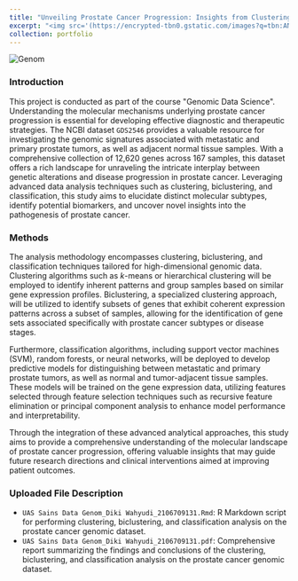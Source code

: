 ```yaml
---
title: "Unveiling Prostate Cancer Progression: Insights from Clustering, Biclustering, and Classification Analysis of NCBI Dataset `GDS2546`"
excerpt: "<img src='(https://encrypted-tbn0.gstatic.com/images?q=tbn:ANd9GcSPNh_BU1R6mC0cIq8aCR3R3rW2ZIxwbsdDuCWSI5saArQpnxmf_jbJ6FJO_oawyA1c68M&usqp=CAU'>"
collection: portfolio
---
```


![Genom](https://encrypted-tbn0.gstatic.com/images?q=tbn:ANd9GcSPNh_BU1R6mC0cIq8aCR3R3rW2ZIxwbsdDuCWSI5saArQpnxmf_jbJ6FJO_oawyA1c68M&usqp=CAU)

### Introduction
This project is conducted as part of the course "Genomic Data Science". Understanding the molecular mechanisms underlying prostate cancer progression is essential for developing effective diagnostic and therapeutic strategies. The NCBI dataset `GDS2546` provides a valuable resource for investigating the genomic signatures associated with metastatic and primary prostate tumors, as well as adjacent normal tissue samples. With a comprehensive collection of 12,620 genes across 167 samples, this dataset offers a rich landscape for unraveling the intricate interplay between genetic alterations and disease progression in prostate cancer. Leveraging advanced data analysis techniques such as clustering, biclustering, and classification, this study aims to elucidate distinct molecular subtypes, identify potential biomarkers, and uncover novel insights into the pathogenesis of prostate cancer.

### Methods
The analysis methodology encompasses clustering, biclustering, and classification techniques tailored for high-dimensional genomic data. Clustering algorithms such as $k$-means or hierarchical clustering will be employed to identify inherent patterns and group samples based on similar gene expression profiles. Biclustering, a specialized clustering approach, will be utilized to identify subsets of genes that exhibit coherent expression patterns across a subset of samples, allowing for the identification of gene sets associated specifically with prostate cancer subtypes or disease stages.

Furthermore, classification algorithms, including support vector machines (SVM), random forests, or neural networks, will be deployed to develop predictive models for distinguishing between metastatic and primary prostate tumors, as well as normal and tumor-adjacent tissue samples. These models will be trained on the gene expression data, utilizing features selected through feature selection techniques such as recursive feature elimination or principal component analysis to enhance model performance and interpretability.

Through the integration of these advanced analytical approaches, this study aims to provide a comprehensive understanding of the molecular landscape of prostate cancer progression, offering valuable insights that may guide future research directions and clinical interventions aimed at improving patient outcomes.

### Uploaded File Description
- `UAS Sains Data Genom_Diki Wahyudi_2106709131.Rmd`: R Markdown script for performing clustering, biclustering, and classification analysis on the prostate cancer genomic dataset.
- `UAS Sains Data Genom_Diki Wahyudi_2106709131.pdf`: Comprehensive report summarizing the findings and conclusions of the clustering, biclustering, and classification analysis on the prostate cancer genomic dataset. 
